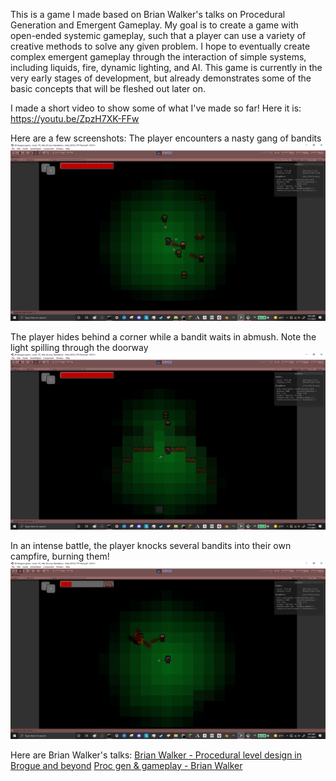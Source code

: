 This is a game I made based on Brian Walker's talks on Procedural Generation and Emergent Gameplay. My goal is to create a game with open-ended systemic gameplay, such that a player can use a variety of creative methods to solve any given problem. I hope to eventually create complex emergent gameplay through the interaction of simple systems, including liquids, fire, dynamic lighting, and AI. This game is currently in the very early stages of development, but already demonstrates some of the basic concepts that will be fleshed out later on.

I made a short video to show some of what I've made so far! Here it is: https://youtu.be/ZpzH7XK-FFw

Here are a few screenshots:
The player encounters a nasty gang of bandits
![bandit encounter](Enemy%20Encounter.png)

The player hides behind a corner while a bandit waits in abmush. Note the light spilling through the doorway
![lighting around corners](Lighting.png)

In an intense battle, the player knocks several bandits into their own campfire, burning them!
![campfire strats](Campfire.png)

Here are Brian Walker's talks:
[Brian Walker - Procedural level design in Brogue and beyond](https://www.youtube.com/watch?v=Uo9-IcHhq_w)
[Proc gen & gameplay - Brian Walker](https://www.youtube.com/watch?v=PdCQ56UxVVE)
